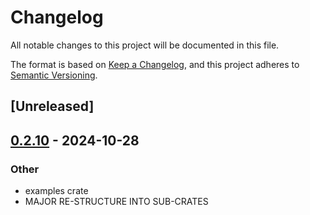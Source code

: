 # Changelog
All notable changes to this project will be documented in this file.

The format is based on [Keep a Changelog](https://keepachangelog.com/en/1.0.0/),
and this project adheres to [Semantic Versioning](https://semver.org/spec/v2.0.0.html).

## [Unreleased]

## [0.2.10](https://github.com/avhz/RustQuant/compare/RustQuant_iso-v0.2.9...RustQuant_iso-v0.2.10) - 2024-10-28

### Other
- examples crate
- MAJOR RE-STRUCTURE INTO SUB-CRATES
